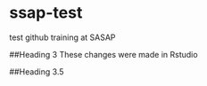 # ssap-test
test github training at SASAP

##Heading 3
These changes were made in Rstudio

##Heading 3.5
